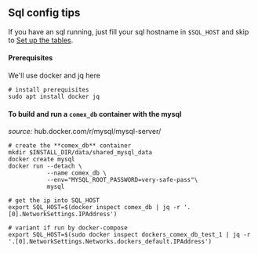 ## Sql config tips
If you have an sql running, just fill your sql hostname in `$SQL_HOST` and skip to [Set up the tables](https://github.com/moma/regcomex/blob/master/doc/table_specifications.md).

#### Prerequisites
We'll use docker and jq here
```
# install prerequisites
sudo apt install docker jq
```

#### To build and run a `comex_db` container with the mysql
*source:* hub.docker.com/r/mysql/mysql-server/

```
# create the **comex_db** container
mkdir $INSTALL_DIR/data/shared_mysql_data
docker create mysql
docker run --detach \
           --name comex_db \
           --env="MYSQL_ROOT_PASSWORD=very-safe-pass"\
           mysql

# get the ip into SQL_HOST
export SQL_HOST=$(docker inspect comex_db | jq -r '.[0].NetworkSettings.IPAddress')

# variant if run by docker-compose
export SQL_HOST=$(sudo docker inspect dockers_comex_db_test_1 | jq -r '.[0].NetworkSettings.Networks.dockers_default.IPAddress')
```
